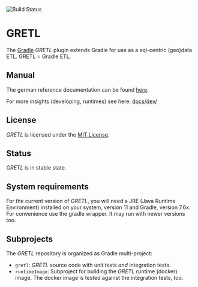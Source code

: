 ![Build Status](https://github.com/sogis/gretl/actions/workflows/gretl.yml/badge.svg)

# GRETL

The [Gradle](http://www.gradle.org) _GRETL_ plugin extends Gradle for use as a sql-centric (geo)data ETL. GRETL = Gradle ETL.

## Manual

The german reference documentation can be found [here](https://gretl.app/reference.html).

For more insights (developing, runtimes) see here: [docs/dev/](docs/dev/index.md)

## License

_GRETL_ is licensed under the [MIT License](LICENSE).

## Status

_GRETL_ is in stable state.

## System requirements

For the current version of _GRETL_, you will need a JRE (Java Runtime Environment) installed on your system, version 11  and Gradle, version 7.6x. For convenience use the gradle wrapper. It may run with newer versions too.

## Subprojects

The _GRETL_ repository is organized as Gradle multi-project:

* `gretl`: _GRETL_ source code with unit tests _and_ integration tests.
* `runtimeImage`: Subproject for building the _GRETL_ runtime (docker) image. The docker image is tested against the integration tests, too.
